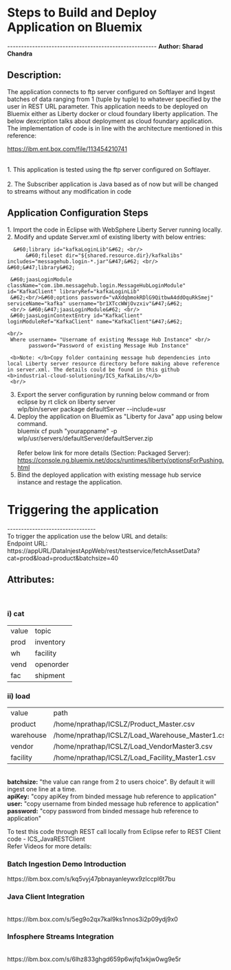 <h1>Steps to Build and Deploy Application on Bluemix </h1>
------------------------------------------------------
<b>Author: Sharad Chandra</b><br/>
<h2>Description:</h2> The application connects to ftp server configured on Softlayer and Ingest batches of data ranging from 1 (tuple by tuple) to whatever specified by the user in REST URL parameter. This application needs to be deployed on Bluemix either as Liberty docker or cloud foundary liberty application. The below dexcription talks about deployment as cloud foundary application. The implementation of code is in line with the architecture mentioned in this reference: <br/>

https://ibm.ent.box.com/file/113454210741

<br>1. This application is tested using the ftp server configured on Softlayer. <br/>
<br>2. The Subscriber application is Java based as of now but will be changed to streams without any modification in code<br/>

<h2> Application Configuration Steps </h2>
1. Import the code in Eclipse with WebSphere Liberty Server running locally. <br/>
2. Modify and update Server.xml of existing liberty with below entries:<br/>

      &#60;library id="kafkaLoginLib"&#62; <br/>
          &#60;fileset dir="${shared.resource.dir}/kafkalibs" includes="messagehub.login-*.jar"&#47;&#62; <br/> &#60;&#47;library&#62;
      
     &#60;jaasLoginModule className="com.ibm.messagehub.login.MessageHubLoginModule" id="KafkaClient" libraryRef="kafkaLoginLib" 
     &#62;<br/>&#60;options password="vAXdqbmokRDlG9QitbwA4ddOquRkSmej" serviceName="kafka" username="br1XTccWWjOvzxiv"&#47;&#62; 
     <br/> &#60;&#47;jaasLoginModule&#62; <br/>
     &#60;jaasLoginContextEntry id="KafkaClient" loginModuleRef="KafkaClient" name="KafkaClient"&#47;&#62;
  
    <br/>
     Where username= "Username of existing Message Hub Instance" <br/>
           password="Password of existing Message Hub Instance"
           
     <b>Note: </b>Copy folder containing message hub dependencies into local Liberty server resource directory before making above reference in server.xml. The details could be found in this github <b>industrial-cloud-solutioning/ICS_KafkaLibs/</b>
     <br/>
  3. Export the server configuration by running below command or from eclipse by rt click on liberty server <br/>
               wlp/bin/server package defaultServer --include=usr
       <br/>        
  4. Deploy the application on Bluemix as "Liberty for Java" app using below command.<br/>
               bluemix cf push "yourappname" -p wlp/usr/servers/defaultServer/defaultServer.zip
     <br/>          
     Refer below link for more details (Section: Packaged Server):
     <br/>
     https://console.ng.bluemix.net/docs/runtimes/liberty/optionsForPushing.html
           <br/>    
  5. Bind the deployed application with existing message hub service instance and restage the application.
  
 <h1> Triggering the application </h1>
--------------------------------
   <br/>
   To trigger the application use the below URL and details:
 <br/>  
Endpoint URL:<br/>
https://appURL/DataInjestAppWeb/rest/testservice/fetchAssetData?cat=prod&load=product&batchsize=40
<br/>
<h2>Attributes:</h2><br/>

<h3> i) cat</h3>
 <table style="width:100%">
    <td>value</td><td>topic</td>
    <tr>
      <td>prod</td><td>inventory</td>
    </tr>  
    <tr>
      <td>wh</td><td>facility</td>
    </tr> 
    <tr>
      <td>vend</td><td>openorder</td>
    </tr>  
    <tr>
      <td>fac</td><td>shipment</td>
    </tr>  
</table>
 <h3>ii) load</h3>
<table style="width:100%">
       <td>value</td><td>path</td>
       <tr>
        <td>product</td><td>/home/nprathap/ICSLZ/Product_Master.csv</td>
        </tr>
        <tr>
         <td>warehouse</td><td>/home/nprathap/ICSLZ/Load_Warehouse_Master1.csv</td>
         </tr>
         <tr>
         <td>vendor</td><td>/home/nprathap/ICSLZ/Load_VendorMaster3.csv</td>
         </tr>
         <tr>
          <td>facility</td><td>/home/nprathap/ICSLZ/Load_Facility_Master1.csv</td>
         </tr>
   </table>
   <br/>
   <b>batchsize:</b> "the value can range from 2 to users choice". By default it will ingest one line at a time.<br/>
<b>apiKey:</b> "copy apiKey from binded message hub reference to application" <br/>
<b>user:</b> "copy username from binded message hub reference to application" <br/>
<b>password:</b> "copy password from binded message hub reference to application" <br/>

To test this code through REST call locally from Eclipse refer to REST Client code - ICS_JavaRESTClient
  <br/>
  Refer Videos for more details: <br/>
  <h3>Batch Ingestion Demo Introduction</h3>
   https://ibm.box.com/s/kq5vyj47pbnayanleywx9zlccpl6t7bu
  <h3>Java Client Integration</h3><br/>
  https://ibm.box.com/s/5eg9o2qx7kal9ks1nnos3i2p09ydj9x0
  <br/>
  <h3>Infosphere Streams Integration</h3>
  <br/>
  https://ibm.box.com/s/6lhz833ghgd659p6wjfq1xkjw0wg9e5r
  
